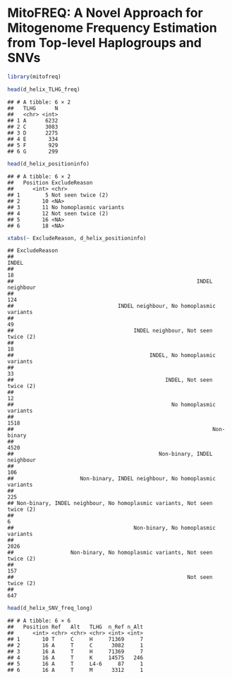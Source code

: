 
# MitoFREQ: A Novel Approach for Mitogenome Frequency Estimation from Top-level Haplogroups and SNVs

``` r
library(mitofreq)
```

``` r
head(d_helix_TLHG_freq)
```

    ## # A tibble: 6 × 2
    ##   TLHG      N
    ##   <chr> <int>
    ## 1 A      6232
    ## 2 C      3083
    ## 3 D      2275
    ## 4 E       334
    ## 5 F       929
    ## 6 G       299

``` r
head(d_helix_positioninfo)
```

    ## # A tibble: 6 × 2
    ##   Position ExcludeReason          
    ##      <int> <chr>                  
    ## 1        5 Not seen twice (2)     
    ## 2       10 <NA>                   
    ## 3       11 No homoplasmic variants
    ## 4       12 Not seen twice (2)     
    ## 5       16 <NA>                   
    ## 6       18 <NA>

``` r
xtabs(~ ExcludeReason, d_helix_positioninfo)
```

    ## ExcludeReason
    ##                                                                    INDEL 
    ##                                                                       18 
    ##                                                          INDEL neighbour 
    ##                                                                      124 
    ##                                 INDEL neighbour, No homoplasmic variants 
    ##                                                                       49 
    ##                                      INDEL neighbour, Not seen twice (2) 
    ##                                                                       18 
    ##                                           INDEL, No homoplasmic variants 
    ##                                                                       33 
    ##                                                INDEL, Not seen twice (2) 
    ##                                                                       12 
    ##                                                  No homoplasmic variants 
    ##                                                                     1518 
    ##                                                               Non-binary 
    ##                                                                     4520 
    ##                                              Non-binary, INDEL neighbour 
    ##                                                                      106 
    ##                     Non-binary, INDEL neighbour, No homoplasmic variants 
    ##                                                                      225 
    ## Non-binary, INDEL neighbour, No homoplasmic variants, Not seen twice (2) 
    ##                                                                        6 
    ##                                      Non-binary, No homoplasmic variants 
    ##                                                                     2026 
    ##                  Non-binary, No homoplasmic variants, Not seen twice (2) 
    ##                                                                      157 
    ##                                                       Not seen twice (2) 
    ##                                                                      647

``` r
head(d_helix_SNV_freq_long)
```

    ## # A tibble: 6 × 6
    ##   Position Ref   Alt   TLHG  n_Ref n_Alt
    ##      <int> <chr> <chr> <chr> <int> <int>
    ## 1       10 T     C     H     71369     7
    ## 2       16 A     T     C      3082     1
    ## 3       16 A     T     H     71369     7
    ## 4       16 A     T     K     14575   246
    ## 5       16 A     T     L4-6     87     1
    ## 6       16 A     T     M      3312     1
